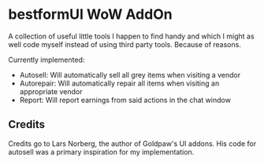 bestformUI WoW AddOn
====================

A collection of useful little tools I happen to find handy and which I might as well code myself instead of using third party tools. Because of reasons.

Currently implemented:

* Autosell: Will automatically sell all grey items when visiting a vendor
* Autorepair: Will automatically repair all items when visiting an appropriate vendor
* Report: Will report earnings from said actions in the chat window

Credits
-------

Credits go to Lars Norberg, the author of Goldpaw's UI addons. His code for autosell was a primary inspiration for my implementation.
